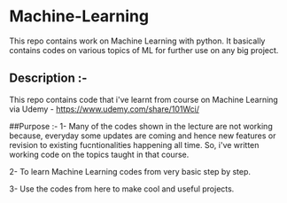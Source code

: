 # Machine-Learning
This repo contains work on Machine Learning with python. It basically contains codes on various topics of ML for further use on any big project.

## Description :-
This repo contains code that i've learnt from course on Machine Learning via Udemy - https://www.udemy.com/share/101Wci/

##Purpose :-
1- Many of the codes shown in the lecture are not working because, everyday some updates are coming and hence new 
features or revision to existing fucntionalities happening all time. So, i've written working code on the topics taught in that course.

2- To learn Machine Learning codes from very basic step by step.

3- Use the codes from here to make cool and useful projects.

